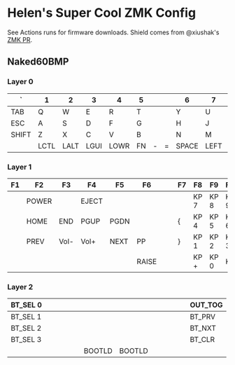 # Helen's Super Cool ZMK Config

See Actions runs for firmware downloads. Shield comes from @xiushak's [ZMK PR](https://github.com/zmkfirmware/zmk/pull/681).

## Naked60BMP

### Layer 0

|   `   |  1   |  2   |  3   |  4   |  5   |       |       |   6   |  7    |  8   |  9   |   0   | BSPC  |
|-------|------|------|------|------|------|-------|-------|-------|-------|------|------|-------|-------|
|  TAB  |  Q   |  W   |  E   |  R   |  T   |       |       |   Y   |  U    |  I   |  O   |   P   |  '    |
|  ESC  |  A   |  S   |  D   |  F   |  G   |       |       |   H   |  J    |  K   |  L   |   ;   | ENTER |
| SHIFT |  Z   |  X   |  C   |  V   |  B   |       |       |   N   |  M    |  ,   |  .   |   /   |   \   |
|       | LCTL | LALT | LGUI | LOWR |  FN  |   -   |   =   | SPACE | LEFT  | DOWN |  UP  | RIGHT |       |

### Layer 1

|  F1   |  F2  |  F3  |  F4  |  F5  |  F6  |       |       |   F7  |  F8   |  F9  | F10  |  F11  |  F12  |
|-------|------|------|------|------|------|-------|-------|-------|-------|------|------|-------|-------|
|       | POWER|      | EJECT|      |      |       |       |       | KP 7  | KP 8 | KP 9 | KP *  |  DEL  |
|       | HOME | END  | PGUP | PGDN |      |       |       |   {   | KP 4  | KP 5 | KP 6 | KP /  | KPENT |
|       | PREV | Vol- | Vol+ | NEXT |  PP  |       |       |   }   | KP 1  | KP 2 | KP 3 | KP -  |       |
|       |      |      |      |      | RAISE|       |       |       | KP +  | KP 0 | KP . |       |       |

### Layer 2

|BT_SEL 0|     |     |     |     |     |      |      |     |     |     |     |     |OUT_TOG|
|--------|-----|-----|-----|-----|-----|------|------|-----|-----|-----|-----|-----|-------|
|BT_SEL 1|     |     |     |     |     |      |      |     |     |     |     |     |BT_PRV |
|BT_SEL 2|     |     |     |     |     |      |      |     |     |     |     |     |BT_NXT |
|BT_SEL 3|     |     |     |     |     |      |      |     |     |     |     |     |BT_CLR |
|        |     |     |     |     |     |BOOTLD|BOOTLD|     |     |     |     |     |       |
